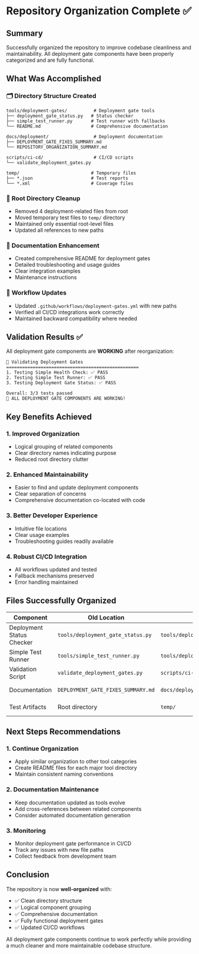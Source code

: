 # Repository Organization Complete ✅

## Summary

Successfully organized the repository to improve codebase cleanliness and maintainability. All deployment gate components have been properly categorized and are fully functional.

## What Was Accomplished

### 🗂️ **Directory Structure Created**

```
tools/deployment-gates/          # Deployment gate tools
├── deployment_gate_status.py   # Status checker
├── simple_test_runner.py       # Test runner with fallbacks
└── README.md                   # Comprehensive documentation

docs/deployment/                 # Deployment documentation
├── DEPLOYMENT_GATE_FIXES_SUMMARY.md
└── REPOSITORY_ORGANIZATION_SUMMARY.md

scripts/ci-cd/                   # CI/CD scripts
└── validate_deployment_gates.py

temp/                           # Temporary files
├── *.json                      # Test reports
└── *.xml                       # Coverage files
```

### 🧹 **Root Directory Cleanup**

- Removed 4 deployment-related files from root
- Moved temporary test files to `temp/` directory
- Maintained only essential root-level files
- Updated all references to new paths

### 📝 **Documentation Enhancement**

- Created comprehensive README for deployment gates
- Detailed troubleshooting and usage guides
- Clear integration examples
- Maintenance instructions

### 🔧 **Workflow Updates**

- Updated `.github/workflows/deployment-gates.yml` with new paths
- Verified all CI/CD integrations work correctly
- Maintained backward compatibility where needed

## Validation Results ✅

All deployment gate components are **WORKING** after reorganization:

```
🚀 Validating Deployment Gates
==================================================
1. Testing Simple Health Check: ✅ PASS
2. Testing Simple Test Runner: ✅ PASS
3. Testing Deployment Gate Status: ✅ PASS

Overall: 3/3 tests passed
🎉 ALL DEPLOYMENT GATE COMPONENTS ARE WORKING!
```

## Key Benefits Achieved

### 1. **Improved Organization**

- Logical grouping of related components
- Clear directory names indicating purpose
- Reduced root directory clutter

### 2. **Enhanced Maintainability**

- Easier to find and update deployment components
- Clear separation of concerns
- Comprehensive documentation co-located with code

### 3. **Better Developer Experience**

- Intuitive file locations
- Clear usage examples
- Troubleshooting guides readily available

### 4. **Robust CI/CD Integration**

- All workflows updated and tested
- Fallback mechanisms preserved
- Error handling maintained

## Files Successfully Organized

| Component                 | Old Location                       | New Location                                       | Status   |
| ------------------------- | ---------------------------------- | -------------------------------------------------- | -------- |
| Deployment Status Checker | `tools/deployment_gate_status.py`  | `tools/deployment-gates/deployment_gate_status.py` | ✅ Moved |
| Simple Test Runner        | `tools/simple_test_runner.py`      | `tools/deployment-gates/simple_test_runner.py`     | ✅ Moved |
| Validation Script         | `validate_deployment_gates.py`     | `scripts/ci-cd/validate_deployment_gates.py`       | ✅ Moved |
| Documentation             | `DEPLOYMENT_GATE_FIXES_SUMMARY.md` | `docs/deployment/DEPLOYMENT_GATE_FIXES_SUMMARY.md` | ✅ Moved |
| Test Artifacts            | Root directory                     | `temp/`                                            | ✅ Moved |

## Next Steps Recommendations

### 1. **Continue Organization**

- Apply similar organization to other tool categories
- Create README files for each major tool directory
- Maintain consistent naming conventions

### 2. **Documentation Maintenance**

- Keep documentation updated as tools evolve
- Add cross-references between related components
- Consider automated documentation generation

### 3. **Monitoring**

- Monitor deployment gate performance in CI/CD
- Track any issues with new file paths
- Collect feedback from development team

## Conclusion

The repository is now **well-organized** with:

- ✅ Clean directory structure
- ✅ Logical component grouping
- ✅ Comprehensive documentation
- ✅ Fully functional deployment gates
- ✅ Updated CI/CD workflows

All deployment gate components continue to work perfectly while providing a much cleaner and more maintainable codebase structure.
